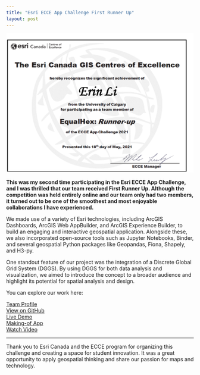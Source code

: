 ```yaml
---
title: "Esri ECCE App Challenge First Runner Up"
layout: post
---
```

![app](/assets/img/20210519/certificate.png)

**This was my second time participating in the Esri ECCE App Challenge, and I was thrilled that our team received First Runner Up. Although the competition was held entirely online and our team only had two members, it turned out to be one of the smoothest and most enjoyable collaborations I have experienced.**

We made use of a variety of Esri technologies, including ArcGIS Dashboards, ArcGIS Web AppBuilder, and ArcGIS Experience Builder, to build an engaging and interactive geospatial application. Alongside these, we also incorporated open-source tools such as Jupyter Notebooks, Binder, and several geospatial Python packages like Geopandas, Fiona, Shapely, and H3-py.

One standout feature of our project was the integration of a Discrete Global Grid System (DGGS). By using DGGS for both data analysis and visualization, we aimed to introduce the concept to a broader audience and highlight its potential for spatial analysis and design.

You can explore our work here:

[Team Profile](https://esricanada-ce.github.io/appchallenge/2021/teams/ucalgary/EqualHex/)  
[View on GitHub](https://github.com/EsriCanada-CE/ecce-app-challenge-2021/tree/master/EqualHex)  
[Live Demo](https://experience.arcgis.com/experience/31ff11c11bbf4d1fb959b46884889f9a)  
[Making-of App](https://experience.arcgis.com/experience/adf4eed8b9284d16aba3483f33880016)  
[Watch Video](https://youtu.be/NpTDdZ8eVqw)

---

Thank you to Esri Canada and the ECCE program for organizing this challenge and creating a space for student innovation. It was a great opportunity to apply geospatial thinking and share our passion for maps and technology.
